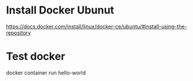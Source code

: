 # Install Docker Ubunut

https://docs.docker.com/install/linux/docker-ce/ubuntu/#install-using-the-repository

# Test docker

docker container run hello-world

